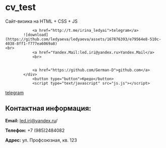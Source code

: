 # cv_test
Сайт-визика на HTML + CSS + JS	
<div class="contacts">

				<a href="http://t.me/irina_ledyai">telegram</a> 
			![download](https://github.com/ledyaeva/ledyaeva/assets/167876393/e79564e8-510c-4038-8ff1-f777ea6069a8)
	<br>
				<a href="Yandex.Mail:led.iri@yandex.ru>Yandex.Mail</a>
				<br>
				
				
				<a href="https://github.com/German-D">github.com</a>
			</div>
				<button type="button">Кредо</button>
				<script type="text/javascript" src="js.js"></script>
<a href="http://t.me/@irina_ledyai">telegram</a> 
				<br>
			<div class="contact-info">
        <h2>Контактная информация:</h2>
        <p><strong>Email:</strong> led.iri@yandex.ru/<p>
        <p><strong>Телефон:</strong> +7 (985)2484082 </p>
        <p><strong>Адрес:</strong> ул. Профсоюзная,  кв. 123</p>
    </div>
</div>

</body>
</html>
				
